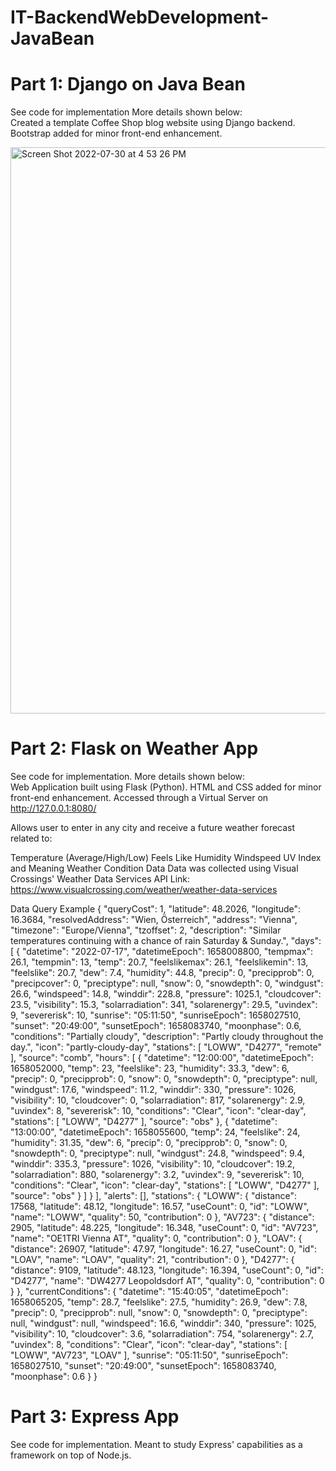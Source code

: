 # IT-BackendWebDevelopment-JavaBean

# Part 1: Django on Java Bean
See code for implementation More details shown below: </br>
Created a template Coffee Shop blog website using Django backend.  Bootstrap added for minor front-end enhancement.

<img width="906" alt="Screen Shot 2022-07-30 at 4 53 26 PM" src="https://user-images.githubusercontent.com/52668142/181998252-1328fe03-7b4d-4830-b31f-d2618efc51e3.png">

# Part 2: Flask on Weather App
See code for implementation.  More details shown below: </br>
Web Application built using Flask (Python).  HTML and CSS added for minor front-end enhancement.
Accessed through a Virtual Server on http://127.0.0.1:8080/

Allows user to enter in any city and receive a future weather forecast related to:

Temperature (Average/High/Low)
Feels Like
Humidity
Windspeed
UV Index and Meaning
Weather Condition
Data
Data was collected using Visual Crossings' Weather Data Services API Link: https://www.visualcrossing.com/weather/weather-data-services

Data Query Example
{ "queryCost": 1, "latitude": 48.2026, "longitude": 16.3684, "resolvedAddress": "Wien, Österreich", "address": "Vienna", "timezone": "Europe/Vienna", "tzoffset": 2, "description": "Similar temperatures continuing with a chance of rain Saturday & Sunday.", "days": [ { "datetime": "2022-07-17", "datetimeEpoch": 1658008800, "tempmax": 26.1, "tempmin": 13, "temp": 20.7, "feelslikemax": 26.1, "feelslikemin": 13, "feelslike": 20.7, "dew": 7.4, "humidity": 44.8, "precip": 0, "precipprob": 0, "precipcover": 0, "preciptype": null, "snow": 0, "snowdepth": 0, "windgust": 26.6, "windspeed": 14.8, "winddir": 228.8, "pressure": 1025.1, "cloudcover": 23.5, "visibility": 15.3, "solarradiation": 341, "solarenergy": 29.5, "uvindex": 9, "severerisk": 10, "sunrise": "05:11:50", "sunriseEpoch": 1658027510, "sunset": "20:49:00", "sunsetEpoch": 1658083740, "moonphase": 0.6, "conditions": "Partially cloudy", "description": "Partly cloudy throughout the day.", "icon": "partly-cloudy-day", "stations": [ "LOWW", "D4277", "remote" ], "source": "comb", "hours": [ { "datetime": "12:00:00", "datetimeEpoch": 1658052000, "temp": 23, "feelslike": 23, "humidity": 33.3, "dew": 6, "precip": 0, "precipprob": 0, "snow": 0, "snowdepth": 0, "preciptype": null, "windgust": 17.6, "windspeed": 11.2, "winddir": 330, "pressure": 1026, "visibility": 10, "cloudcover": 0, "solarradiation": 817, "solarenergy": 2.9, "uvindex": 8, "severerisk": 10, "conditions": "Clear", "icon": "clear-day", "stations": [ "LOWW", "D4277" ], "source": "obs" }, { "datetime": "13:00:00", "datetimeEpoch": 1658055600, "temp": 24, "feelslike": 24, "humidity": 31.35, "dew": 6, "precip": 0, "precipprob": 0, "snow": 0, "snowdepth": 0, "preciptype": null, "windgust": 24.8, "windspeed": 9.4, "winddir": 335.3, "pressure": 1026, "visibility": 10, "cloudcover": 19.2, "solarradiation": 880, "solarenergy": 3.2, "uvindex": 9, "severerisk": 10, "conditions": "Clear", "icon": "clear-day", "stations": [ "LOWW", "D4277" ], "source": "obs" } ] } ], "alerts": [], "stations": { "LOWW": { "distance": 17568, "latitude": 48.12, "longitude": 16.57, "useCount": 0, "id": "LOWW", "name": "LOWW", "quality": 50, "contribution": 0 }, "AV723": { "distance": 2905, "latitude": 48.225, "longitude": 16.348, "useCount": 0, "id": "AV723", "name": "OE1TRI Vienna AT", "quality": 0, "contribution": 0 }, "LOAV": { "distance": 26907, "latitude": 47.97, "longitude": 16.27, "useCount": 0, "id": "LOAV", "name": "LOAV", "quality": 21, "contribution": 0 }, "D4277": { "distance": 9109, "latitude": 48.123, "longitude": 16.394, "useCount": 0, "id": "D4277", "name": "DW4277 Leopoldsdorf AT", "quality": 0, "contribution": 0 } }, "currentConditions": { "datetime": "15:40:05", "datetimeEpoch": 1658065205, "temp": 28.7, "feelslike": 27.5, "humidity": 26.9, "dew": 7.8, "precip": 0, "precipprob": null, "snow": 0, "snowdepth": 0, "preciptype": null, "windgust": null, "windspeed": 16.6, "winddir": 340, "pressure": 1025, "visibility": 10, "cloudcover": 3.6, "solarradiation": 754, "solarenergy": 2.7, "uvindex": 8, "conditions": "Clear", "icon": "clear-day", "stations": [ "LOWW", "AV723", "LOAV" ], "sunrise": "05:11:50", "sunriseEpoch": 1658027510, "sunset": "20:49:00", "sunsetEpoch": 1658083740, "moonphase": 0.6 } }

# Part 3: Express App
See code for implementation.  Meant to study Express' capabilities as a framework on top of Node.js.
